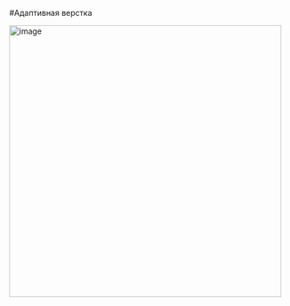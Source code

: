 #Адаптивная верстка

<img width="489" alt="image" src="https://github.com/GirlSailor/Comod/assets/145029043/9cec5d87-1471-4099-a1f5-08f2b006651c">
